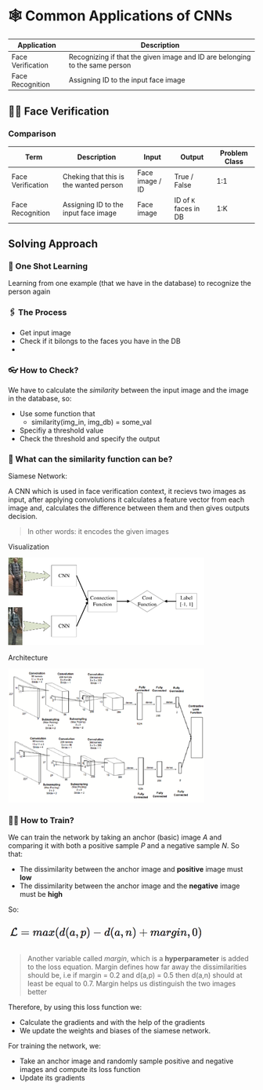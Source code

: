 # 🕸 Common Applications of CNNs 

| Application       | Description   |
| ----------------- | ------------- |
| Face Verification | Recognizing if that the given image and ID are belonging to the same person |
| Face Recognition  | Assigning ID to the input face image |


## 🧒👧 Face Verification
### Comparison

| Term              | Description                              | Input           | Output       | Problem Class |
| ----------------- | ---------------------------------------- | --------------- | ------------ | ------------- |
| Face Verification | Cheking that this is the wanted person   | Face image / ID | True / False | 1:1           |
| Face Recognition  | Assigning ID to the input face image     | Face image      | ID of `K` faces in DB | 1:K  |

## Solving Approach

### 🤳 One Shot Learning
Learning from one example (that we have in the database) to recognize the person again 

### 🖇 The Process
- Get input image
- Check if it bilongs to the faces you have in the DB
- 

### 👓 How to Check?

We have to calculate the _similarity_ between the input image and the image in the database, so:

- Use some function that 
  - similarity(img_in, img_db) = some_val
- Specifiy a threshold value
- Check the threshold and specify the output

### 👀 What can the similarity function can be?

Siamese Network:

A CNN which is used in face verification context, it recievs two images as input, after applying convolutions it calculates a feature vector from each image and, calculates the difference between them and then gives outputs decision.

> In other words: it encodes the given images

Visualization

<img src="../res/SiameseConcept.png" width="400"  />

Architecture

<img src="../res/SiameseArch.png" width="400"  />

### 👩‍🏫 How to Train?
We can train the network by taking an anchor (basic) image _A_ and comparing it with both a positive sample _P_ and a negative sample _N_. So that:
- The dissimilarity between the anchor image and **positive** image must **low**
- The dissimilarity between the anchor image and the **negative** image must be **high**

So:

<img src="../res/TripletLoss.png" width="400"  />

> Another variable called *margin*, which is a **hyperparameter** is added to the loss equation. Margin defines how far away the dissimilarities should be, i.e if margin = 0.2 and d(a,p) = 0.5 then d(a,n) should at least be equal to 0.7. Margin helps us distinguish the two images better

Therefore, by using this loss function we:
- Calculate the gradients and with the help of the gradients
- We update the weights and biases of the siamese network. 

For training the network, we:
- Take an anchor image and randomly sample positive and negative images and compute its loss function
- Update its gradients